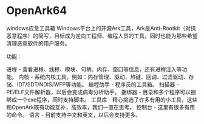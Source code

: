 # OpenArk64
windows应急工具箱
Windows平台上的开源Ark工具，Ark是Anti-Rootkit（对抗恶意程序）的简写，目标成为逆向工程师、编程人员的工具，同时也能为那些希望清理恶意软件的用户服务。

功能：

进程 - 查看进程、线程、模块、句柄、内存、窗口等信息，还有进程注入等功能。
内核 - 系统内核工具，例如：内存管理、驱动、热键、回调、过滤驱动、存储、IDT/SDT/NDIS/WFP等功能。
编程助手 - 程序员的工具箱。
扫描器 - PE/ELF文件解析器，以后会变成病毒分析助手。
捆绑器 - 目录和多个程序可以捆绑成一个exe程序，同时支持脚本。
工具库 - 精心挑选了许多有用的小工具，这些和OpenArk既有功能互补，高效率，我们一直在思考。
控制台 - 这里有很多有用的命令。
语言 - 目前支持中文和英文，以后会支持更多。
